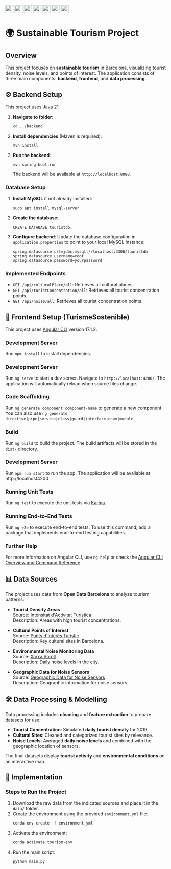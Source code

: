 <img src="https://img.shields.io/badge/Spring%20Boot-white?logo=springboot&logoColor=6DB33F" style="height: 25px; width: auto;">  <img src="https://img.shields.io/badge/Maven-white?logo=apachemaven&logoColor=C71A36" style="height: 25px; width: auto;">  <img src="https://img.shields.io/badge/MySQL-white?logo=mysql&logoColor=4479A1" style="height: 25px; width: auto;">  <img src="https://img.shields.io/badge/Angular%20CLI%2017.1.2-white?logo=angular&logoColor=DD0031" style="height: 25px; width: auto;">  <img src="https://img.shields.io/badge/Pandas-white?logo=pandas&logoColor=150458" style="height: 25px; width: auto;">  <img src="https://img.shields.io/badge/NumPy-white?logo=numpy&logoColor=013243" style="height: 25px; width: auto;">  <img src="https://img.shields.io/badge/GeoPandas-white?logo=geopandas&logoColor=3182BD" style="height: 25px; width: auto;">



# 🌍 Sustainable Tourism Project

## Overview

This project focuses on **sustainable tourism** in Barcelona, visualizing tourist density, noise levels, and points of interest. The application consists of three main components: **backend**, **frontend**, and **data processing**.

## ⚙️ Backend Setup
This project uses Java 21

1. **Navigate to folder**:
    ```bash
    cd ../backend
    ```
2. **Install dependencies** (Maven is required):
    ```bash
    mvn install
    ```
3. **Run the backend**:
    ```bash
    mvn spring-boot:run
    ```
    The backend will be available at `http://localhost:8080`.

### Database Setup

1. **Install MySQL** if not already installed:
    ```bash
    sudo apt install mysql-server
    ```
2. **Create the database**:
    ```bash
    CREATE DATABASE touristdb;
    ```
3. **Configure backend**: Update the database configuration in `application.properties` to point to your local MySQL instance:
    ```properties
    spring.datasource.url=jdbc:mysql://localhost:3306/touristdb
    spring.datasource.username=root
    spring.datasource.password=yourpassword
    ```

### Implemented Endpoints

- `GET /api/culturalPlace/all`: Retrieves all cultural places.
- `GET /api/turistConcentration/all`: Retrieves all tourist concentration points.
- `GET /api/noise/all`: Retrieves all tourist concentration points.

## 🎨 Frontend Setup (TurismeSostenible)

This project uses [Angular CLI](https://github.com/angular/angular-cli) version 17.1.2.

### Development Server

Run `npm install` to install dependencies.

### Development Server

Run `ng serve` to start a dev server. Navigate to `http://localhost:4200/`. The application will automatically reload when source files change.

### Code Scaffolding

Run `ng generate component component-name` to generate a new component. You can also use `ng generate directive|pipe|service|class|guard|interface|enum|module`.

### Build

Run `ng build` to build the project. The build artifacts will be stored in the `dist/` directory.

### Development Server

Run `npm run start` to run the app. The application will be available at http://localhost4200

### Running Unit Tests

Run `ng test` to execute the unit tests via [Karma](https://karma-runner.github.io).

### Running End-to-End Tests

Run `ng e2e` to execute end-to-end tests. To use this command, add a package that implements end-to-end testing capabilities.

### Further Help

For more information on Angular CLI, use `ng help` or check the [Angular CLI Overview and Command Reference](https://angular.io/cli).

## 📊 Data Sources

The project uses data from **Open Data Barcelona** to analyze tourism patterns:

- **Tourist Density Areas**  
  Source: [Intensitat d'Activitat Turística](https://opendata-ajuntament.barcelona.cat/data/ca/dataset/intensitat-activitat-turistica)  
  Description: Areas with high tourist concentrations.

- **Cultural Points of Interest**  
  Source: [Punts d'Interès Turístic](https://opendata-ajuntament.barcelona.cat/data/ca/dataset/punts-informacio-turistica)  
  Description: Key cultural sites in Barcelona.

- **Environmental Noise Monitoring Data**  
  Source: [Xarxa Soroll](https://opendata-ajuntament.barcelona.cat/data/ca/dataset/xarxasoroll-equipsmonitor-dades)  
  Description: Daily noise levels in the city.

- **Geographic Data for Noise Sensors**  
  Source: [Geographic Data for Noise Sensors](https://opendata-ajuntament.barcelona.cat/data/ca/dataset/xarxasoroll-equipsmonitor-instal)  
  Description: Geographic information for noise sensors.

## 🛠️ Data Processing & Modelling

Data processing includes **cleaning** and **feature extraction** to prepare datasets for use:

- **Tourist Concentration**: Simulated **daily tourist density** for 2019.
- **Cultural Sites**: Cleaned and categorized tourist sites by relevance.
- **Noise Levels**: Averaged **daily noise levels** and combined with the geographic location of sensors.

The final datasets display **tourist activity** and **environmental conditions** on an interactive map.

## 🚀 Implementation

### Steps to Run the Project

1. Download the raw data from the indicated sources and place it in the `data/` folder.
2. Create the environment using the provided `environment.yml` file:
    ```bash
    conda env create -f environment.yml
    ```
3. Activate the environment:
    ```bash
    conda activate tourism-env
    ```
4. Run the main script:
    ```bash
    python main.py
    ```
